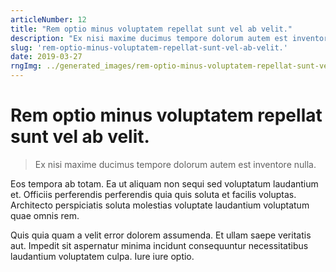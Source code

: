 ```yaml
---
articleNumber: 12
title: "Rem optio minus voluptatem repellat sunt vel ab velit."
description: "Ex nisi maxime ducimus tempore dolorum autem est inventore nulla."
slug: 'rem-optio-minus-voluptatem-repellat-sunt-vel-ab-velit.'
date: 2019-03-27
rngImg: ../generated_images/rem-optio-minus-voluptatem-repellat-sunt-vel-ab-velit..jpg
---
```


# Rem optio minus voluptatem repellat sunt vel ab velit.

> Ex nisi maxime ducimus tempore dolorum autem est inventore nulla.

Eos tempora ab totam. Ea ut aliquam non sequi sed voluptatum laudantium et. Officiis perferendis perferendis quia quis soluta et facilis voluptas. Architecto perspiciatis soluta molestias voluptate laudantium voluptatum quae omnis rem.
 Quis quia quam a velit error dolorem assumenda. Et ullam saepe veritatis aut. Impedit sit aspernatur minima incidunt consequuntur necessitatibus laudantium voluptatem culpa. Iure iure optio.
